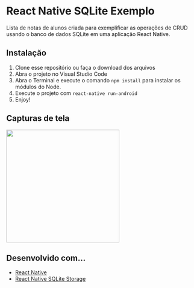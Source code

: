 # React Native SQLite Exemplo
Lista de notas de alunos criada para exemplificar as operações de CRUD usando o banco de dados SQLite em uma aplicação React Native.

## Instalação
1. Clone esse repositório ou faça o download dos arquivos
2. Abra o projeto no Visual Studio Code
3. Abra o Terminal e execute o comando `npm install` para instalar os módulos do Node.
4. Execute o projeto com `react-native run-android`
5. Enjoy!

## Capturas de tela
<img width="300" src="https://github.com/lucasfrag/React-Native-CRUD-Exemplo/blob/master/src/Screenshots/01.png" >

## Desenvolvido com...

* [React Native](https://reactnative.dev)
* [React Native SQLite Storage](https://github.com/andpor/react-native-sqlite-storage)
